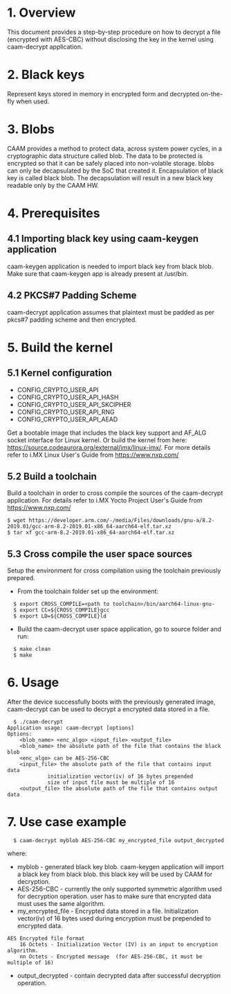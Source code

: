 # 1. Overview
This document provides a step-by-step procedure on how to decrypt a file (encrypted with AES-CBC) without disclosing the key in the kernel using caam-decrypt application.

# 2. Black keys
Represent keys stored in memory in encrypted form and decrypted on-the-fly when used.

# 3. Blobs
CAAM provides a method to protect data, across system power cycles, in a cryptographic data structure called blob. The data to be protected is encrypted so that it can be safely placed into non-volatile storage. blobs can only be decapsulated by the SoC that created it.
Encapsulation of black key is called black blob. The decapsulation will result in a new black key readable only by the CAAM HW.


# 4. Prerequisites

## 4.1 Importing black key using caam-keygen application
caam-keygen application is needed to import black key from black blob. Make sure that caam-keygen app is already present at /usr/bin.

## 4.2 PKCS#7 Padding Scheme
caam-decrypt application assumes that plaintext must be padded as per pkcs#7 padding scheme and then encrypted.

# 5. Build the kernel

## 5.1 Kernel configuration
- CONFIG_CRYPTO_USER_API
- CONFIG_CRYPTO_USER_API_HASH
- CONFIG_CRYPTO_USER_API_SKCIPHER
- CONFIG_CRYPTO_USER_API_RNG
- CONFIG_CRYPTO_USER_API_AEAD

Get a bootable image that includes the black key support and AF_ALG socket interface for Linux kernel. Or build the kernel from here: https://source.codeaurora.org/external/imx/linux-imx/. For more details refer to i.MX Linux User's Guide from https://www.nxp.com/


## 5.2 Build a toolchain
Build a toolchain in order to cross compile the sources of the caam-decrypt application. For details refer to i.MX Yocto Project User's Guide from https://www.nxp.com/

```
$ wget https://developer.arm.com/-/media/Files/downloads/gnu-a/8.2-2019.01/gcc-arm-8.2-2019.01-x86_64-aarch64-elf.tar.xz
$ tar xf gcc-arm-8.2-2019.01-x86_64-aarch64-elf.tar.xz
```

## 5.3 Cross compile the user space sources
Setup the environment for cross compilation using the toolchain previously prepared.

- From the toolchain folder set up the environment:

```
  $ export CROSS_COMPILE=<path to toolchain>/bin/aarch64-linux-gnu-
  $ export CC=${CROSS_COMPILE}gcc
  $ export LD=${CROSS_COMPILE}ld
```
- Build the caam-decrypt user space application, go to source folder and run:

```
  $ make clean
  $ make
```

# 6. Usage
After the device successfully boots with the previously generated image, caam-decrypt can be used to decrypt a encrypted data stored in a file.

```
  $ ./caam-decrypt
Application usage: caam-decrypt [options]
Options:
	<blob_name> <enc_algo> <input_file> <output_file>
	<blob_name> the absolute path of the file that contains the black blob
	<enc_algo> can be AES-256-CBC
	<input_file> the absolute path of the file that contains input data
		     initialization vector(iv) of 16 bytes prepended
		     size of input file must be multiple of 16
	<output_file> the absolute path of the file that contains output data
```

# 7. Use case example

```
  $ caam-decrypt myblob AES-256-CBC my_encrypted_file output_decrypted
```

where:

- myblob - generated black key blob. caam-keygen application will import a black key from black blob. this black key will be used by CAAM for decryption.
- AES-256-CBC - currently the only supported symmetric algorithm used for decryption operation. user has to make sure that encrypted data must uses the same algorithm.
- my_encrypted_file - Encrypted data stored in a file. Initialization vector(iv) of 16 bytes used during encryption must be prepended to encrypted data.
```
AES Encrypted file format
	16 Octets - Initialization Vector (IV) is an input to encryption algorithm.
	nn Octets - Encrypted message  (for AES-256-CBC, it must be multiple of 16)
```
- output_decrypted - contain decrypted data after successful decryption operation.
